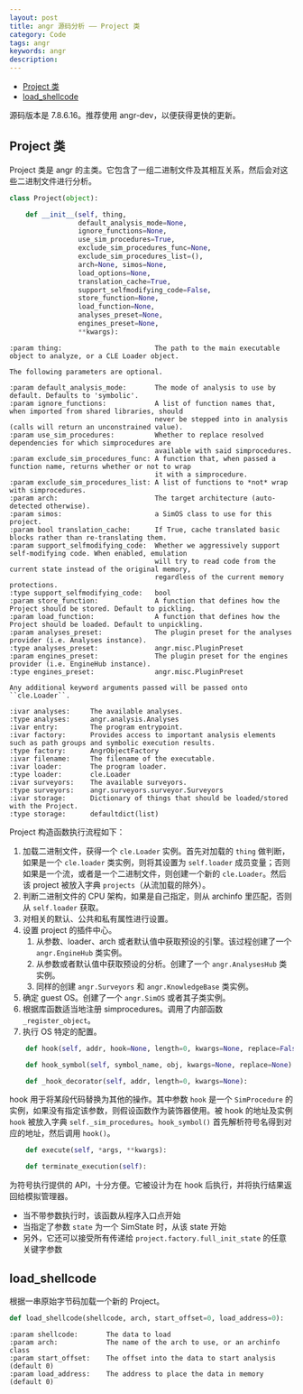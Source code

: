 ```yaml
---
layout: post
title: angr 源码分析 —— Project 类
category: Code
tags: angr
keywords: angr
description:
---
```



- [Project 类](#project-类)
- [load_shellcode](#load_shellcode)

源码版本是 7.8.6.16。推荐使用 angr-dev，以便获得更快的更新。

## Project 类
Project 类是 angr 的主类。它包含了一组二进制文件及其相互关系，然后会对这些二进制文件进行分析。
```python
class Project(object):

    def __init__(self, thing,
                 default_analysis_mode=None,
                 ignore_functions=None,
                 use_sim_procedures=True,
                 exclude_sim_procedures_func=None,
                 exclude_sim_procedures_list=(),
                 arch=None, simos=None,
                 load_options=None,
                 translation_cache=True,
                 support_selfmodifying_code=False,
                 store_function=None,
                 load_function=None,
                 analyses_preset=None,
                 engines_preset=None,
                 **kwargs):
```
```
:param thing:                       The path to the main executable object to analyze, or a CLE Loader object.

The following parameters are optional.

:param default_analysis_mode:       The mode of analysis to use by default. Defaults to 'symbolic'.
:param ignore_functions:            A list of function names that, when imported from shared libraries, should
                                    never be stepped into in analysis (calls will return an unconstrained value).
:param use_sim_procedures:          Whether to replace resolved dependencies for which simprocedures are
                                    available with said simprocedures.
:param exclude_sim_procedures_func: A function that, when passed a function name, returns whether or not to wrap
                                    it with a simprocedure.
:param exclude_sim_procedures_list: A list of functions to *not* wrap with simprocedures.
:param arch:                        The target architecture (auto-detected otherwise).
:param simos:                       a SimOS class to use for this project.
:param bool translation_cache:      If True, cache translated basic blocks rather than re-translating them.
:param support_selfmodifying_code:  Whether we aggressively support self-modifying code. When enabled, emulation
                                    will try to read code from the current state instead of the original memory,
                                    regardless of the current memory protections.
:type support_selfmodifying_code:   bool
:param store_function:              A function that defines how the Project should be stored. Default to pickling.
:param load_function:               A function that defines how the Project should be loaded. Default to unpickling.
:param analyses_preset:             The plugin preset for the analyses provider (i.e. Analyses instance).
:type analyses_preset:              angr.misc.PluginPreset
:param engines_preset:              The plugin preset for the engines provider (i.e. EngineHub instance).
:type engines_preset:               angr.misc.PluginPreset

Any additional keyword arguments passed will be passed onto ``cle.Loader``.

:ivar analyses:     The available analyses.
:type analyses:     angr.analysis.Analyses
:ivar entry:        The program entrypoint.
:ivar factory:      Provides access to important analysis elements such as path groups and symbolic execution results.
:type factory:      AngrObjectFactory
:ivar filename:     The filename of the executable.
:ivar loader:       The program loader.
:type loader:       cle.Loader
:ivar surveyors:    The available surveyors.
:type surveyors:    angr.surveyors.surveyor.Surveyors
:ivar storage:      Dictionary of things that should be loaded/stored with the Project.
:type storage:      defaultdict(list)
```
Project 构造函数执行流程如下：
1. 加载二进制文件，获得一个 `cle.Loader` 实例。首先对加载的 `thing` 做判断，如果是一个 `cle.loader` 类实例，则将其设置为 `self.loader` 成员变量；否则如果是一个流，或者是一个二进制文件，则创建一个新的 `cle.Loader`。然后该 project 被放入字典 `projects`（从流加载的除外）。
2. 判断二进制文件的 CPU 架构，如果是自己指定，则从 archinfo 里匹配，否则从 `self.loader` 获取。
3. 对相关的默认、公共和私有属性进行设置。
4. 设置 project 的插件中心。
    1. 从参数、loader、arch 或者默认值中获取预设的引擎。该过程创建了一个 `angr.EngineHub` 类实例。
    2. 从参数或者默认值中获取预设的分析。创建了一个 `angr.AnalysesHub` 类实例。
    3. 同样的创建 `angr.Surveyors` 和 `angr.KnowledgeBase` 类实例。
5. 确定 guest OS。创建了一个 `angr.SimOS` 或者其子类实例。
6. 根据库函数适当地注册 simprocedures。调用了内部函数 `_register_object`。
7. 执行 OS 特定的配置。

```python
    def hook(self, addr, hook=None, length=0, kwargs=None, replace=False):

    def hook_symbol(self, symbol_name, obj, kwargs=None, replace=None):

    def _hook_decorator(self, addr, length=0, kwargs=None):
```
hook 用于将某段代码替换为其他的操作。其中参数 `hook` 是一个 `SimProcedure` 的实例，如果没有指定该参数，则假设函数作为装饰器使用。被 hook 的地址及实例 `hook` 被放入字典 `self._sim_procedures`。`hook_symbol()` 首先解析符号名得到对应的地址，然后调用 `hook()`。

```python
    def execute(self, *args, **kwargs):

    def terminate_execution(self):
```
为符号执行提供的 API，十分方便。它被设计为在 hook 后执行，并将执行结果返回给模拟管理器。
- 当不带参数执行时，该函数从程序入口点开始
- 当指定了参数 `state` 为一个 SimState 时，从该 state 开始
- 另外，它还可以接受所有传递给 `project.factory.full_init_state` 的任意关键字参数


## load_shellcode
根据一串原始字节码加载一个新的 Project。
```python
def load_shellcode(shellcode, arch, start_offset=0, load_address=0):
```
```
:param shellcode:       The data to load
:param arch:            The name of the arch to use, or an archinfo class
:param start_offset:    The offset into the data to start analysis (default 0)
:param load_address:    The address to place the data in memory (default 0)
```

